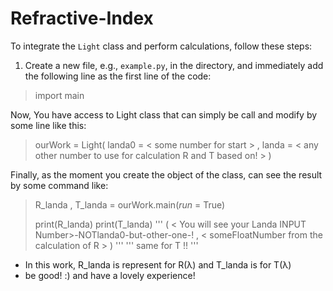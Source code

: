 # Refractive-Index


To integrate the `Light` class and perform calculations, follow these steps:

1. Create a new file, e.g., `example.py`, in the directory, and immediately add the following line as the first line of the code:


>   import main


Now, You have access to Light class that can simply be call and modify by some line like this:

>   ourWork = Light( landa0 = < some number for start > , landa = < any other number to use for calculation R and T based on! > )

Finally, as the moment you create the object of the class, can see the result by some command like:

>   R_landa , T_landa = ourWork.main(_run_ = True)
>
>   print(R_landa)
>   print(T_landa)
''' ( < You will see your Landa INPUT Number>-NOTlanda0-but-other-one-! ,  < someFloatNumber from the calculation of R > ) '''
''' same for T !! '''

* In this work, R_landa is represent for R(λ) and T_landa is for T(λ)
* be good! :) and have a lovely experience!
